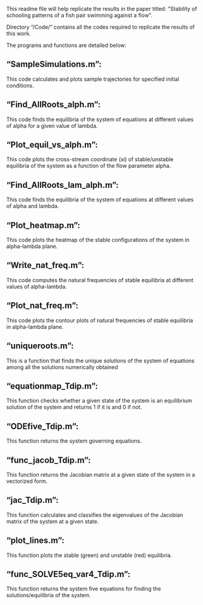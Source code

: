 This readme file will help replicate the results in the paper titled: "Stability of schooling patterns of a fish pair swimming against a flow".

Directory “/Code/” contains all the codes required to replicate the results of this work.

The programs and functions are detailed below:
## “SampleSimulations.m”: 
This code calculates and plots sample trajectories for specified initial conditions.
## “Find_AllRoots_alph.m”:
This code finds the equilibria of the system of equations at different values of alpha for a given value of lambda.
## “Plot_equil_vs_alph.m”:
This code plots the cross-stream coordinate (xi) of stable/unstable equilibria of the system as a function of the flow parameter alpha. 
## “Find_AllRoots_lam_alph.m”:
This code finds the equilibria of the system of equations at different values of alpha and lambda.
## “Plot_heatmap.m”:
This code plots the heatmap of the stable configurations of the system in alpha-lambda plane.
## “Write_nat_freq.m”:
This code computes the natural frequencies of stable equilibria at different values of alpha-lambda.
## “Plot_nat_freq.m”:
This code plots the contour plots of natural frequencies of stable equilibria in alpha-lambda plane.
## “uniqueroots.m”:
This is a function that finds the unique solutions of the system of equations among all the solutions numerically obtained
## “equationmap_Tdip.m”:
This function checks whether a given state of the system is an equilibrium solution of the system and returns 1 if it is and 0 if not.
## “ODEfive_Tdip.m”:
This function returns the system governing equations.
## “func_jacob_Tdip.m”:
This function returns the Jacobian matrix at a given state of the system in a vectorized form.
## “jac_Tdip.m”:
This function calculates and classifies the eigenvalues of the Jacobian matrix of the system at a given state.
## “plot_lines.m”:
This function plots the stable (green) and unstable (red) equilibria.
## “func_SOLVE5eq_var4_Tdip.m”:
This function returns the system five equations for finding the solutions/equilibria of the system.

